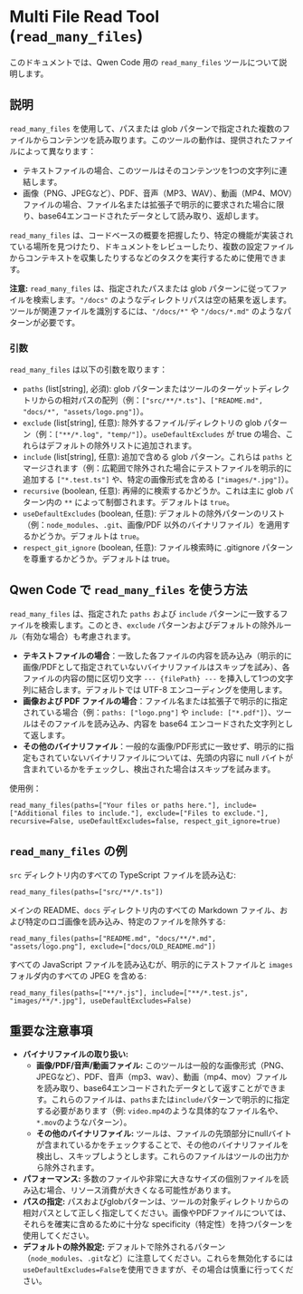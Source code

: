 # Multi File Read Tool (`read_many_files`)

このドキュメントでは、Qwen Code 用の `read_many_files` ツールについて説明します。

## 説明

`read_many_files` を使用して、パスまたは glob パターンで指定された複数のファイルからコンテンツを読み取ります。このツールの動作は、提供されたファイルによって異なります：

- テキストファイルの場合、このツールはそのコンテンツを1つの文字列に連結します。
- 画像（PNG、JPEGなど）、PDF、音声（MP3、WAV）、動画（MP4、MOV）ファイルの場合、ファイル名または拡張子で明示的に要求された場合に限り、base64エンコードされたデータとして読み取り、返却します。

`read_many_files` は、コードベースの概要を把握したり、特定の機能が実装されている場所を見つけたり、ドキュメントをレビューしたり、複数の設定ファイルからコンテキストを収集したりするなどのタスクを実行するために使用できます。

**注意:** `read_many_files` は、指定されたパスまたは glob パターンに従ってファイルを検索します。`"/docs"` のようなディレクトリパスは空の結果を返します。ツールが関連ファイルを識別するには、`"/docs/*"` や `"/docs/*.md"` のようなパターンが必要です。

### 引数

`read_many_files` は以下の引数を取ります：

- `paths` (list[string], 必須): glob パターンまたはツールのターゲットディレクトリからの相対パスの配列（例：`["src/**/*.ts"]`、`["README.md", "docs/*", "assets/logo.png"]`）。
- `exclude` (list[string], 任意): 除外するファイル/ディレクトリの glob パターン（例：`["**/*.log", "temp/"]`）。`useDefaultExcludes` が true の場合、これらはデフォルトの除外リストに追加されます。
- `include` (list[string], 任意): 追加で含める glob パターン。これらは `paths` とマージされます（例：広範囲で除外された場合にテストファイルを明示的に追加する `["*.test.ts"]` や、特定の画像形式を含める `["images/*.jpg"]`）。
- `recursive` (boolean, 任意): 再帰的に検索するかどうか。これは主に glob パターン内の `**` によって制御されます。デフォルトは `true`。
- `useDefaultExcludes` (boolean, 任意): デフォルトの除外パターンのリスト（例：`node_modules`、`.git`、画像/PDF 以外のバイナリファイル）を適用するかどうか。デフォルトは `true`。
- `respect_git_ignore` (boolean, 任意): ファイル検索時に .gitignore パターンを尊重するかどうか。デフォルトは true。

## Qwen Code で `read_many_files` を使う方法

`read_many_files` は、指定された `paths` および `include` パターンに一致するファイルを検索します。このとき、`exclude` パターンおよびデフォルトの除外ルール（有効な場合）も考慮されます。

- **テキストファイルの場合**：一致した各ファイルの内容を読み込み（明示的に画像/PDFとして指定されていないバイナリファイルはスキップを試み）、各ファイルの内容の間に区切り文字 `--- {filePath} ---` を挿入して1つの文字列に結合します。デフォルトでは UTF-8 エンコーディングを使用します。
- **画像および PDF ファイルの場合**：ファイル名または拡張子で明示的に指定されている場合（例：`paths: ["logo.png"]` や `include: ["*.pdf"]`）、ツールはそのファイルを読み込み、内容を base64 エンコードされた文字列として返します。
- **その他のバイナリファイル**：一般的な画像/PDF形式に一致せず、明示的に指定もされていないバイナリファイルについては、先頭の内容に null バイトが含まれているかをチェックし、検出された場合はスキップを試みます。

使用例：

```
read_many_files(paths=["Your files or paths here."], include=["Additional files to include."], exclude=["Files to exclude."], recursive=False, useDefaultExcludes=false, respect_git_ignore=true)
```

## `read_many_files` の例

`src` ディレクトリ内のすべての TypeScript ファイルを読み込む:

```
read_many_files(paths=["src/**/*.ts"])
```

メインの README、`docs` ディレクトリ内のすべての Markdown ファイル、および特定のロゴ画像を読み込み、特定のファイルを除外する:

```
read_many_files(paths=["README.md", "docs/**/*.md", "assets/logo.png"], exclude=["docs/OLD_README.md"])
```

すべての JavaScript ファイルを読み込むが、明示的にテストファイルと `images` フォルダ内のすべての JPEG を含める:

```
read_many_files(paths=["**/*.js"], include=["**/*.test.js", "images/**/*.jpg"], useDefaultExcludes=False)
```

## 重要な注意事項

- **バイナリファイルの取り扱い:**
  - **画像/PDF/音声/動画ファイル:** このツールは一般的な画像形式（PNG、JPEGなど）、PDF、音声（mp3、wav）、動画（mp4、mov）ファイルを読み取り、base64エンコードされたデータとして返すことができます。これらのファイルは、`paths`または`include`パターンで明示的に指定する必要があります（例: `video.mp4`のような具体的なファイル名や、`*.mov`のようなパターン）。
  - **その他のバイナリファイル:** ツールは、ファイルの先頭部分にnullバイトが含まれているかをチェックすることで、その他のバイナリファイルを検出し、スキップしようとします。これらのファイルはツールの出力から除外されます。
- **パフォーマンス:** 多数のファイルや非常に大きなサイズの個別ファイルを読み込む場合、リソース消費が大きくなる可能性があります。
- **パスの指定:** パスおよびglobパターンは、ツールの対象ディレクトリからの相対パスとして正しく指定してください。画像やPDFファイルについては、それらを確実に含めるために十分な specificity（特定性）を持つパターンを使用してください。
- **デフォルトの除外設定:** デフォルトで除外されるパターン（`node_modules`、`.git`など）に注意してください。これらを無効化するには`useDefaultExcludes=False`を使用できますが、その場合は慎重に行ってください。